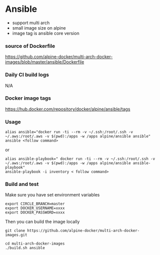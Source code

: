 # Ansible

- support multi arch
- small image size on alpine
- image tag is ansible core version

### source of Dockerfile

https://github.com/alpine-docker/multi-arch-docker-images/blob/master/ansible/Dockerfile

### Daily CI build logs

N/A

### Docker image tags

https://hub.docker.com/repository/docker/alpine/ansible/tags

### Usage

```
alias ansible="docker run -ti --rm -v ~/.ssh:/root/.ssh -v ~/.aws:/root/.aws -v $(pwd):/apps -w /apps alpine/ansible ansible"
ansible <follow command>
```

or

```
alias ansible-playbook=" docker run -ti --rm -v ~/.ssh:/root/.ssh -v ~/.aws:/root/.aws -v $(pwd):/apps -w /apps alpine/ansible ansible-playbook"
ansible-playbook -i inventory < follow command>
```

### Build and test

Make sure you have set environment variables

```
export CIRCLE_BRANCH=master
export DOCKER_USERNAME=xxxx
export DOCKER_PASSWORD=xxxx
```

Then you can build the image locally

```
git clone https://github.com/alpine-docker/multi-arch-docker-images.git

cd multi-arch-docker-images
./build.sh ansible
```
